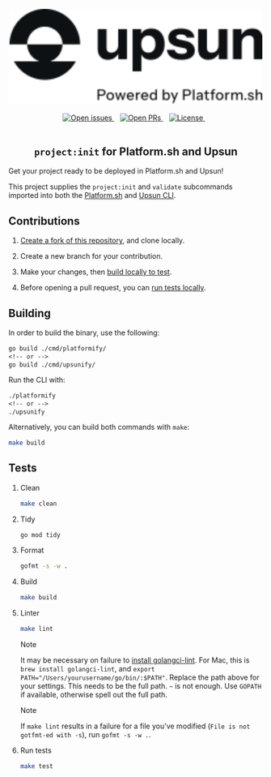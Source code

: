 <p align="center">
<a href="https://www.upsun.com/">
<img src="internal/utils/logo.svg" width="500px">
</a>
</p>

<p align="center">
<a href="https://github.com/platformsh/platformify/issues">
<img src="https://img.shields.io/github/issues/platformsh/platformify.svg?style=for-the-badge&labelColor=f4f2f3&color=6046FF&label=Issues" alt="Open issues" />
</a>&nbsp&nbsp
<a href="https://github.com/platformsh/platformify/pulls">
<img src="https://img.shields.io/github/issues-pr/platformsh/platformify.svg?style=for-the-badge&labelColor=f4f2f3&color=6046FF&label=Pull%20requests" alt="Open PRs" />
</a>&nbsp&nbsp
<a href="https://github.com/platformsh/platformify/blob/main/LICENSE">
<img src="https://img.shields.io/static/v1?label=License&message=MIT&style=for-the-badge&labelColor=f4f2f3&color=6046FF" alt="License" />
</a>&nbsp&nbsp
<br /><br />

<h2 align="center"><code>project:init</code> for Platform.sh and Upsun</h2>

Get your project ready to be deployed in Platform.sh and Upsun!

This project supplies the `project:init` and `validate` subcommands imported into both the [Platform.sh](https://docs.platform.sh/administration/cli.html) and [Upsun CLI](https://docs.upsun.com/administration/cli.html).

## Contributions

1. [Create a fork of this repository](https://github.com/platformsh/platformify/fork), and clone locally.
1. Create a new branch for your contribution.

1. Make your changes, then [build locally to test](#building).
1. Before opening a pull request, you can [run tests locally](#tests).


## Building

In order to build the binary, use the following:

```console
go build ./cmd/platformify/
<!-- or -->
go build ./cmd/upsunify/
```

Run the CLI with:

```console
./platformify
<!-- or -->
./upsunify
```

Alternatively, you can build both commands with `make`:

```bash
make build
```

## Tests

1. Clean

    ```bash
    make clean
    ```

1. Tidy    

    ```bash
    go mod tidy
    ```

1. Format

    ```bash
    gofmt -s -w .
    ```

1. Build

    ```bash
    make build
    ```

1. Linter

    ```bash
    make lint
    ```

    > [!NOTE]
    > It may be necessary on failure to [install golangci-lint](https://golangci-lint.run/usage/install/#local-installation). 
    > For Mac, this is `brew install golangci-lint`, and `export PATH="/Users/yourusername/go/bin/:$PATH"`.
    > Replace the path above for your settings.
    > This needs to be the full path. `~` is not enough. Use `GOPATH` if available, otherwise spell out the full path.


    > [!NOTE]
    > If `make lint` results in a failure for a file you've modified (`File is not gotfmt-ed with -s`), run `gofmt -s -w .`.

1. Run tests

    ```bash
    make test
    ```
